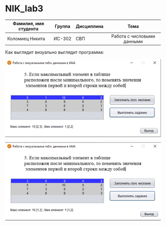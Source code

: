 # NIK_lab3

| Фамилия, имя студента | Группа    | Дисциплина  |Тема                              
| --------------------- |:---------:| ------------|:--------------------------------:|
| Коломиец Никита       | ИС-302    | СВП         |Работа с числовыми данными



Как выглядит визуально выглядит программа: 


![ScreenShot](Screenshot_1.png)

![ScreenShot](Screenshot_2.png)

